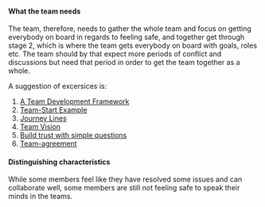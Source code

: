 #### What the team needs
The team, therefore, needs to gather the whole team and focus on getting everybody on board in regards to feeling safe, and together get through stage 2, which is where the team gets everybody on board with goals, roles etc. The team should by that expect more periods of conflict and discussions but need that period in order to get the team together as a whole.


A suggestion of excersices is:
1. [A Team Development Framework](https://proagileab.github.io/agile-team-development/guides/A-Team-Development-Framework.html)
2. [Team-Start Example](https://proagileab.github.io/agile-team-development/guides/Team-Start-Example.html)
3. [Journey Lines](https://proagileab.github.io/agile-team-development/guides/Journey-Lines.html)
4. [Team Vision](https://proagileab.github.io/agile-team-development/guides/Team-Vision.html)
5. [Build trust with simple questions](https://proagileab.github.io/agile-team-development/guides/Build-Trust-With-Simple-Questions.html)
6. [Team-agreement](https://proagileab.github.io/agile-team-development/guides/Team-agreement.html)


#### Distinguishing characteristics
While some members feel like they have resolved some issues and can collaborate well, some members are still not feeling safe to speak their minds in the teams.

